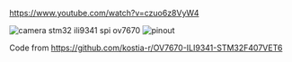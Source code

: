 https://www.youtube.com/watch?v=czuo6z8VyW4

![camera stm32 ili9341 spi ov7670](https://github.com/user-attachments/assets/87a05c43-cc79-4796-b0bd-13857064e303)
![pinout](https://github.com/user-attachments/assets/c974482b-34fa-49dc-b5c0-9a1c0c7ffa7a)


Code from https://github.com/kostia-r/OV7670-ILI9341-STM32F407VET6
